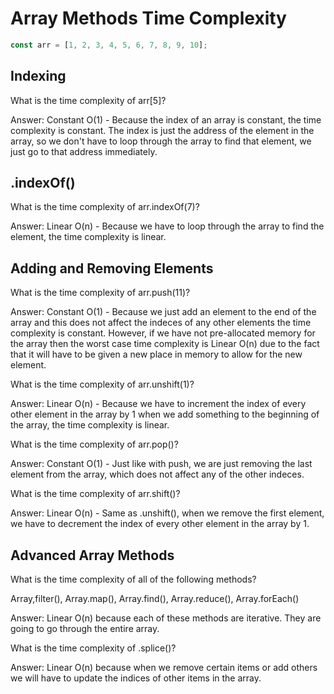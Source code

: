 # Array Methods Time Complexity

```js
const arr = [1, 2, 3, 4, 5, 6, 7, 8, 9, 10];
```

## Indexing

What is the time complexity of arr[5]?

Answer: Constant O(1) - Because the index of an array is constant, the time complexity is constant. The index is just the address of the element in the array, so we don't have to loop through the array to find that element, we just go to that address immediately.

## .indexOf()

What is the time complexity of arr.indexOf(7)?

Answer: Linear O(n) - Because we have to loop through the array to find the element, the time complexity is linear.

## Adding and Removing Elements

What is the time complexity of arr.push(11)?

Answer: Constant O(1) - Because we just add an element to the end of the array and this does not affect the indeces of any other elements the time complexity is constant. However, if we have not pre-allocated memory for the array then the worst case time complexity is Linear O(n) due to the fact that it will have to be given a new place in memory to allow for the new element.

What is the time complexity of arr.unshift(1)?

Answer: Linear O(n) - Because we have to increment the index of every other element in the array by 1 when we add something to the beginning of the array, the time complexity is linear.

What is the time complexity of arr.pop()?

Answer: Constant O(1) - Just like with push, we are just removing the last element from the array, which does not affect any of the other indeces.

What is the time complexity of arr.shift()?

Answer: Linear O(n) - Same as .unshift(), when we remove the first element, we have to decrement the index of every other element in the array by 1.

## Advanced Array Methods

What is the time complexity of all of the following methods?

Array,filter(), Array.map(), Array.find(), Array.reduce(), Array.forEach()

Answer: Linear O(n) because each of these methods are iterative. They are going to go through the entire array.

What is the time complexity of .splice()?

Answer: Linear O(n) because when we remove certain items or add others we will have to update the indices of other items in the array.

